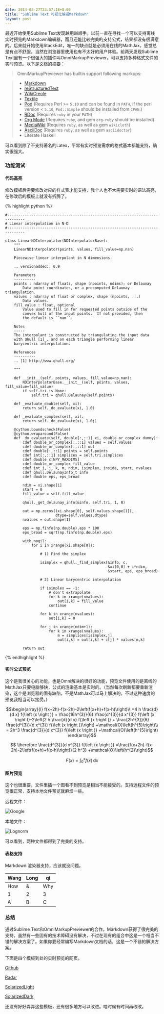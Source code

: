 ```yaml
---
date: 2014-05-27T23:57:18+8:00
title: "Sublime Text 可视化编辑Markdown"
layout: post
---
```


最近开始使用Sublime Text发现越用越顺手。以前一直在寻找一个可以支持离线实时预览的Markdown编辑器，而且还能比较完美的支持公式，结果都没有很满意的。后来就开始使用StackEdit，唯一的缺点就是必须用在线的MathJax，感觉总是有点不舒服。当然在浏览器里使用也有不太好的用户体验。前两天发现Sublime Text里有一个很强大的插件叫OmniMarkupPreviewer，可以支持多种格式文件的实时预览。以下是文档的摘要：

> OmniMarkupPreviewer has builtin support following markups:

> * [Markdown](http://daringfireball.net/projects/markdown/)
> * [reStructuredText](http://docutils.sourceforge.net/rst.html)
> * [WikiCreole](http://wikicreole.org/)
> * [Textile](http://www.textism.com/tools/textile/)
> * [Pod](http://search.cpan.org/dist/perl/pod/perlpod.pod) (Requires Perl >= `5.10`
>   and can be found in `PATH`, if the perl version < `5.10`, `Pod::Simple` should be
>   installed from `CPAN`.)
> * [RDoc](http://rdoc.sourceforge.net/) (Requires `ruby` in your `PATH`)
> * [Org Mode](http://orgmode.org) (Requires `ruby`, and gem `org-ruby` should be installed)
> * [MediaWiki](http://www.mediawiki.org/) (Requires `ruby`, as well as gem `wikicloth`)
> * [AsciiDoc](http://www.methods.co.nz/asciidoc/) (Requires `ruby`, as well as gem `asciidoctor`)
> * Literate Haskell

可以看到除了不支持著名的Latex，平常有实时预览需求的格式基本都能支持，确实很强大。

### 功能测试

#### 代码高亮
修改模板后需要修改对应的样式表才能支持，我个人也不大需要实时的语法高亮，在修改后的模板上就没有折腾了。

{% highlight python %}
    
    #------------------------------------------------------------------------------
    # Linear interpolation in N-D
    #------------------------------------------------------------------------------
    
    class LinearNDInterpolator(NDInterpolatorBase):
        """
        LinearNDInterpolator(points, values, fill_value=np.nan)
    
        Piecewise linear interpolant in N dimensions.
    
        .. versionadded:: 0.9
    
        Parameters
        ----------
        points : ndarray of floats, shape (npoints, ndims); or Delaunay
            Data point coordinates, or a precomputed Delaunay triangulation.
        values : ndarray of float or complex, shape (npoints, ...)
            Data values.
        fill_value : float, optional
            Value used to fill in for requested points outside of the
            convex hull of the input points.  If not provided, then
            the default is ``nan``.
    
        Notes
        -----
        The interpolant is constructed by triangulating the input data
        with Qhull [1]_, and on each triangle performing linear
        barycentric interpolation.
    
        References
        ----------
        .. [1] http://www.qhull.org/
    
        """
    
        def __init__(self, points, values, fill_value=np.nan):
            NDInterpolatorBase.__init__(self, points, values, fill_value=fill_value)
            if self.tri is None:
                self.tri = qhull.Delaunay(self.points)
    
        def _evaluate_double(self, xi):
            return self._do_evaluate(xi, 1.0)
    
        def _evaluate_complex(self, xi):
            return self._do_evaluate(xi, 1.0j)
    
        @cython.boundscheck(False)
        @cython.wraparound(False)
        def _do_evaluate(self, double[:,::1] xi, double_or_complex dummy):
            cdef double_or_complex[:,::1] values = self.values
            cdef double_or_complex[:,::1] out
            cdef double[:,::1] points = self.points
            cdef int[:,::1] simplices = self.tri.simplices
            cdef double c[NPY_MAXDIMS]
            cdef double_or_complex fill_value
            cdef int i, j, k, m, ndim, isimplex, inside, start, nvalues
            cdef qhull.DelaunayInfo_t info
            cdef double eps, eps_broad
    
            ndim = xi.shape[1]
            start = 0
            fill_value = self.fill_value
    
            qhull._get_delaunay_info(&info, self.tri, 1, 0)
    
            out = np.zeros((xi.shape[0], self.values.shape[1]),
                           dtype=self.values.dtype)
            nvalues = out.shape[1]
    
            eps = np.finfo(np.double).eps * 100
            eps_broad = sqrt(np.finfo(np.double).eps)
    
            with nogil:
                for i in xrange(xi.shape[0]):
    
                    # 1) Find the simplex
    
                    isimplex = qhull._find_simplex(&info, c,
                                                   &xi[0,0] + i*ndim,
                                                   &start, eps, eps_broad)
    
                    # 2) Linear barycentric interpolation
    
                    if isimplex == -1:
                        # don't extrapolate
                        for k in xrange(nvalues):
                            out[i,k] = fill_value
                        continue
    
                    for k in xrange(nvalues):
                        out[i,k] = 0
    
                    for j in xrange(ndim+1):
                        for k in xrange(nvalues):
                            m = simplices[isimplex,j]
                            out[i,k] = out[i,k] + c[j] * values[m,k]
    
            return out

{% endhighlight %}

#### 实时公式预览
这个是我很关心的功能，也是Omni解决的很好的功能，预览文件使用的是离线的MathJax只要电脑够快，公式的渲染基本是实时的。（当然每次刷新都要重新渲染，这个是浏览器的固有缺陷，不是MathJax可以马上解决的，不过这种速度的预览我相当可以接受。）

$$\begin{array}{l}
f(x+2h)-f(x-2h)-2\left(f(x+h)+f(x-h)\right)\\
=4 h  \frac{d}{d x} f{\left (x \right )} + \frac{16h^{3}}{6}  \frac{d^{3}}{d
x^{3}}  f{\left (x \right )}-2\left(2 h  \frac{d}{d x} f{\left (x \right )} +
\frac{2h^{3}}{6}  \frac{d^{3}}{d x^{3}}  f{\left (x \right )}\right)
+\mathcal{O}\left(h^{5}\right)\\
= 2h^3  \frac{d^{3}}{d x^{3}}  f{\left (x \right )}
+\mathcal{O}\left(h^{5}\right)
\end{array}$$

$$ \therefore \frac{d^{3}}{d x^{3}}  f{\left (x \right )}
=\frac{f(x+2h)-f(x-2h)-2\left(f(x+h)+f(x-h)\right)}{2 h^3}
+\mathcal{O}\left(h^{2}\right)$$

$$F(x) = \int_0^x f(x) \,\mathrm{d} x$$

#### 图片预览
这个也很重要，文件里插一个图看不到预览是相当不能接受的。支持远程文件的预览很正常，支持本地文件预览就麻烦一些。

远程文件：

![Google](https://www.google.com/images/srpr/logo11w.png)

本地文件：

![Lognorm](../public/images/lognorm.png)

可以看到，两种文件都得到了完美的支持。

#### 表格支持

Markdown 渲染器支持，应该就没问题。

| Wang | Long | qi  |
|------|------|-----|
| How  | &    | Why |
|  1   | 2    |  3  |
|   A  |  B   |  C  |

### 总结
通过Sublime Text和OmniMarkupPreviewer的合作，Markdown获得了很完美的支持，虽然有一些固有的技术障碍没有解决，不过在现有的组合中这是一个相当不错的解决方案了。如果你要经常编写Markdown文档的话，这是一个不错的解决方案。

下面是四个模板到处的实时预览的网页。

[Github][]

[Radar][]

[SolarizedLight][]

[SolarizedDark][]

还没有好好弄弄这些模板，还有很多地方可以改进。啥时候有时间再改改。

[Github]: http://wanglongqi.github.io/public/pdfs/github.pdf
[Radar]: http://wanglongqi.github.io/public/pdfs/radar.pdf
[SolarizedLight]: http://wanglongqi.github.io/public/pdfs/solight.pdf
[SolarizedDark]: http://wanglongqi.github.io/public/pdfs/sodark.pdf